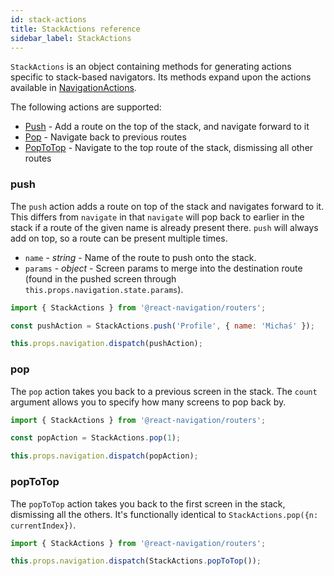 ```yaml
---
id: stack-actions
title: StackActions reference
sidebar_label: StackActions
---
```


`StackActions` is an object containing methods for generating actions specific to stack-based navigators. Its methods expand upon the actions available in [NavigationActions](navigation-actions.html).

The following actions are supported:

- [Push](#push) - Add a route on the top of the stack, and navigate forward to it
- [Pop](#pop) - Navigate back to previous routes
- [PopToTop](#poptotop) - Navigate to the top route of the stack, dismissing all other routes

### push

The `push` action adds a route on top of the stack and navigates forward to it. This differs from `navigate` in that `navigate` will pop back to earlier in the stack if a route of the given name is already present there. `push` will always add on top, so a route can be present multiple times.

- `name` - _string_ - Name of the route to push onto the stack.
- `params` - _object_ - Screen params to merge into the destination route (found in the pushed screen through `this.props.navigation.state.params`).

```js
import { StackActions } from '@react-navigation/routers';

const pushAction = StackActions.push('Profile', { name: 'Michaś' });

this.props.navigation.dispatch(pushAction);
```

### pop

The `pop` action takes you back to a previous screen in the stack. The `count` argument allows you to specify how many screens to pop back by.

```js
import { StackActions } from '@react-navigation/routers';

const popAction = StackActions.pop(1);

this.props.navigation.dispatch(popAction);
```

### popToTop

The `popToTop` action takes you back to the first screen in the stack, dismissing all the others. It's functionally identical to `StackActions.pop({n: currentIndex})`.

```js
import { StackActions } from '@react-navigation/routers';

this.props.navigation.dispatch(StackActions.popToTop());
```
